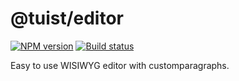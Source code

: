 # @tuist/editor

[![NPM version][npm-image]][npm-url]
[![Build status][travis-image]][travis-url]

[npm-image]: https://img.shields.io/npm/v/@tuist/editor.svg?style=flat
[npm-url]: https://npmjs.org/package/@tuist/editor
[travis-image]: https://img.shields.io/travis/tuist-org/tuist.svg?style=flat
[travis-url]: https://travis-ci.org/tuist-org/tuist

Easy to use WISIWYG editor with customparagraphs.
